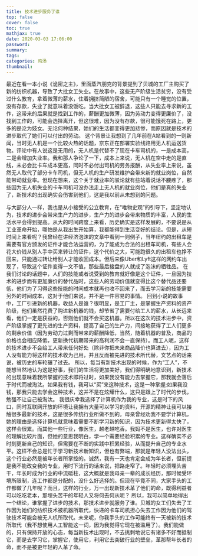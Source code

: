 ```yaml
---
title: 技术进步服务了谁
top: false
cover: false
toc: true
mathjax: true
date: 2020-03-03 17:06:00
password:
summary:
tags:
categories: 鸡汤
thumbnail:
---
```


最近在看一本小说《诡密之主》，里面蒸汽朋克的背景提到了贝城的工厂主购买了新的纺织机器，导致了大批女工失业。在故事中，这些无产阶级生活贫穷，没有受过什么教育，拿着微薄的薪水，住着拥挤简陋的宿舍，可能只有一个睡觉的位置，没有存款，失业了就意味着没饭吃。当大批女工被辞退，这些人只能去寻求新的工作，这带来的后果就是找到工作的，薪酬更加微薄，因为劳动力变得更廉价了，没找到工作的，可能会选择离开，但这很难，因为没有存款，很可能饿死在路上，更多的是沦为妓女。无论何种结果，她们的生活都变得更加悲惨，而原因就是技术的进步取代了她们可以付出的劳动。
这个背景让我想到了几年前在A站看到的一则新闻，当时无人机是一个比较火热的话题，京东正在部署实验线路用无人机运送货物。评论中有人说这是无用的，无人机是代替不了现在卡车司机的，一是成本高，二是会增加失业率。我和那人争论了一下，成本上来说，无人机在空中走的是直线，未必会比卡车成本更高，同时不必付出司机的劳务报酬，从失业率上来说，虽然无人取代了部分卡车司机，但无人机的生产研发维护会带来新的就业岗位，自然能带动就业率。但现在想来，这个关于就业率的驳论就有些站着说话不腰疼了，那些因为无人机失业的卡车司机可没办法走上无人机的就业岗位，他们是真的失业了，新技术的出现确实会伤害到他们，这是我以前从未想到的问题。
<!--more-->
与大部分人一样，我也是从小接受的公立教育，在“唯物史观”的引导下，坚定地认为，技术的进步会带来生产力的进步，生产力的进步会带来物质的丰富，人民的生活水平会得到提高。从大的时间跨度上来看，历史确实是这样发展的，不要说是从工业革命开始，哪怕是从我出生开始算，我都能得到生活变好的结论。但是，从短时间上来看呢？我曾经在讲经济泡沫的文章中看到一则例子，当年纽约的出租车是需要有官方颁发的证件才能合法运营的，为了能成为合法的出租车司机，有些人会花大价钱从别人手中买来转让的证件，这个代价之大，可能跑很久的出租车也挣不回来，只能通过转让给别人才能收回成本。但后来像Uber和Lyft这样的网约车出现了，导致这个证件变得一文不值，那些最后接盘的人就成了泡沫的牺牲品。
在我们讨论的话题中，人们的技能或者说受到的教育就好像是这个证件，一旦因为技术的进步而有更加廉价的替代品时，这些人的劳动价值就变得比这个替代品还要低，他们为了习得这些技能的时间成本就再也收不回来了，而去学习新的技能需要另外的时间成本，这对于他们来说，并不是一件容易的事情。
回到小说的故事中，工厂引进新的机器，收益人是谁？很明显，是工厂主，是掌握生产资料的资产阶级，他们虽然花费了购进新机器的钱，却节省了需要付给工人的薪水，从长远来看，他们一定是获益的，否则他们就不会买这机器。所以在这次的技术进步中，资产阶级掌握了更先进的生产资料，提高了自己的生产力，间接地获得了工人们更多的剩余价值（因为劳动力过剩而带来的薪酬降低，当然，随着机器的普及，商品的价格也会相应降低，更新换代初期带来的高利润不会一直保持）。而工人呢，这样的技术进步不会给工人带来任何好处（除非你把未来商品降价也算进去），因为工人没有能力将这样的技术收为己用，并且反而被先进的技术所代替，文艺点的话来说，被历史的车轮碾了过去。
所以，每当有新技术出现的时候，作为“工人”，不能想当然地认为这是好事，我们的生活将更加美好，我们得明确地意识到，新技术的出现意味着我所掌握的技术即将过时，如果我没有能力去掌握它，那我就会落后于时代而被淘汰。如果我有钱，我可以“买”来这种技术，这是一种掌握;如果我没钱，那我只能去学会这种技术，这并不是在炫耀什么，这只是跟上了时代的步伐，勉强不让自己被淘汰。
我很庆幸我选择了计算机作为我的专业，这是时下的风口，同时互联网开放的环境让我拥有大量可以学习的资料，开源的精神让我可以接触很多最新的技术，这是很多传统行业所做不到的。母亲曾经劝我不要学计算机，她的理由是选择计算机就意味着需要不断学习新的知识，因为技术更新得太快了，这样会很累。而其他一些行业，像医生，越老越吃香。我妈不是医生，也许对医生的理解比较片面，但她的意思我明白，学一个需要经验积累的专业。这样确实不必时刻更新自己的知识，但需要在不断的实践中积累经验，从而提升自己的专业水平。这样不会总是忙于学习新技术新知识，但也有弊端，那就是年轻人没法出头，这个行业必然是被年长者所掌控的。诚然，我有一天也肯定会成为年长者，但前提是我不能改变我的专业，用时下流行的话来说，把路走窄了。年轻时必须埋头苦干，年长时成为行业的中流砥柱，这大概就是我母亲一辈的成长经历，那时候受环境所限制，连工作都是分配的，没什么好选择的。但现在毕竟不同，大家手头的工作都做了几年呢？而且，这样的行业，万一出现新技术革了他们的命，既得利益者可以吃吃老本，那埋头苦干的年轻人又将何去何从呢？
所以，我可以简单地得出一个结论，谁掌握了进步的技术，那技术进步就服务了谁。贝城的女工们失去了工作因为她们的纺织技术被机器所取代，快递的卡车司机担心失去工作因为他们的驾驶技术可能会被无人机所取代。未来呢，你我手头的工作可能终有一天被新的技术所取代（我不想使用人工智能这一词，因为我觉得它现在被滥用了）。我们能做的，只有保持开放的心态，每当新技术出现时，不去挑刺地说它有诸多不好而抵制它，而是去学习它，掌握它，使用它，利用它去突破行业的壁垒，革那帮年长者的命，而不是被更年轻的人革了命。